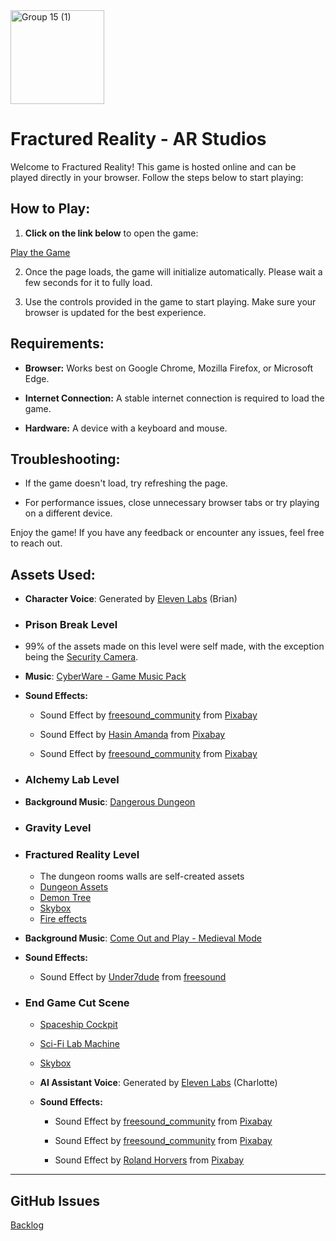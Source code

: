 
  

<img  width="150"  alt="Group 15 (1)"  src="https://github.com/user-attachments/assets/123adcd7-c8bb-47f9-aa3b-bbfd2a01b25a">

  

# Fractured Reality - AR Studios

  

Welcome to Fractured Reality! This game is hosted online and can be played directly in your browser. Follow the steps below to start playing:

  

## How to Play:

  

1.  **Click on the link below** to open the game:

[Play the Game](https://rayanbahadur.github.io/ARStudios/Build)

2. Once the page loads, the game will initialize automatically. Please wait a few seconds for it to fully load.

  

3. Use the controls provided in the game to start playing. Make sure your browser is updated for the best experience.

  

## Requirements:

-  **Browser:** Works best on Google Chrome, Mozilla Firefox, or Microsoft Edge.

-  **Internet Connection:** A stable internet connection is required to load the game.

-  **Hardware:** A device with a keyboard and mouse.

  

## Troubleshooting:

- If the game doesn't load, try refreshing the page.

- For performance issues, close unnecessary browser tabs or try playing on a different device.

  

Enjoy the game! If you have any feedback or encounter any issues, feel free to reach out.

  

## Assets Used:

-  **Character Voice**: Generated by [Eleven Labs](https://elevenlabs.io/) (Brian)

-  ### Prison Break Level

- 99% of the assets made on this level were self made, with the exception being the [Security Camera](https://assetstore.unity.com/packages/3d/props/surveillance-camera-264577).

-  **Music**: [CyberWare - Game Music Pack](https://assetstore.unity.com/packages/audio/music/electronic/cyberware-game-music-pack-216764)

-  **Sound Effects:**

	- Sound Effect by <a  href="https://pixabay.com/users/freesound_community-46691455/?utm_source=link-attribution&utm_medium=referral&utm_campaign=music&utm_content=103723">freesound_community</a> from <a  href="https://pixabay.com/sound-effects//?utm_source=link-attribution&utm_medium=referral&utm_campaign=music&utm_content=103723">Pixabay</a>

	- Sound Effect by <a  href="https://pixabay.com/users/hasin2004-46173687/?utm_source=link-attribution&utm_medium=referral&utm_campaign=music&utm_content=247455">Hasin Amanda</a> from <a  href="https://pixabay.com/sound-effects//?utm_source=link-attribution&utm_medium=referral&utm_campaign=music&utm_content=247455">Pixabay</a>
	- Sound Effect by <a href="https://pixabay.com/users/freesound_community-46691455/?utm_source=link-attribution&utm_medium=referral&utm_campaign=music&utm_content=92281">freesound_community</a> from <a href="https://pixabay.com//?utm_source=link-attribution&utm_medium=referral&utm_campaign=music&utm_content=92281">Pixabay</a>

  

-  ### Alchemy Lab Level

- **Background Music**: [Dangerous Dungeon](https://soundcloud.com/game-music-collection/dangerous-dungeon-loop?in=game-music-collection/sets/dungeon-music-v1-5&utm_source=clipboard&utm_medium=text&utm_campaign=social_sharing)

-  ### Gravity Level

-  ### Fractured Reality Level

   	- The dungeon rooms walls are self-created assets
	- [Dungeon Assets](https://assetstore.unity.com/packages/3d/environments/dungeons/ultimate-low-poly-dungeon-143535)
   	- [Demon Tree](https://assetstore.unity.com/packages/3d/characters/creatures/demon-tree-86461)
   	- [Skybox](https://assetstore.unity.com/packages/2d/textures-materials/sky/customizable-skybox-174576)
   	- [Fire effects](https://assetstore.unity.com/packages/vfx/particles/fire-explosions/free-fire-vfx-urp-266226)

 -  **Background Music**: [Come Out and Play - Medieval Mode](https://www.darrencurtismusic.com/comeoutandplaydownload)

 -  **Sound Effects:**

	- Sound Effect by <a  href="https://freesound.org/people/Under7dude/sounds/163442/">Under7dude</a> from <a  href="https://freesound.org/">freesound</a>

 
-  ### End Game Cut Scene

	- [Spaceship Cockpit](https://skfb.ly/6GyRs)
	
	- [Sci-Fi Lab Machine](https://skfb.ly/oHILC)

	- [Skybox](https://assetstore.unity.com/packages/2d/textures-materials/sky/free-skyboxes-space-178953)
	
	-  **AI Assistant Voice**: Generated by [Eleven Labs](https://elevenlabs.io/) (Charlotte)
	
	-  **Sound Effects:**
	
		- Sound Effect by <a  href="https://pixabay.com/users/freesound_community-46691455/?utm_source=link-attribution&utm_medium=referral&utm_campaign=music&utm_content=83483">freesound_community</a> from <a  href="https://pixabay.com/sound-effects//?utm_source=link-attribution&utm_medium=referral&utm_campaign=music&utm_content=83483">Pixabay</a>
	
		- Sound Effect by <a  href="https://pixabay.com/users/freesound_community-46691455/?utm_source=link-attribution&utm_medium=referral&utm_campaign=music&utm_content=63578">freesound_community</a> from <a  href="https://pixabay.com//?utm_source=link-attribution&utm_medium=referral&utm_campaign=music&utm_content=63578">Pixabay</a>
	
		- Sound Effect by <a  href="https://pixabay.com/users/diff_style-14054055/?utm_source=link-attribution&utm_medium=referral&utm_campaign=music&utm_content=195722">Roland Horvers</a> from <a  href="https://pixabay.com/sound-effects//?utm_source=link-attribution&utm_medium=referral&utm_campaign=music&utm_content=195722">Pixabay</a>

---

## GitHub Issues

[Backlog](https://github.com/users/rayanbahadur/projects/3)
